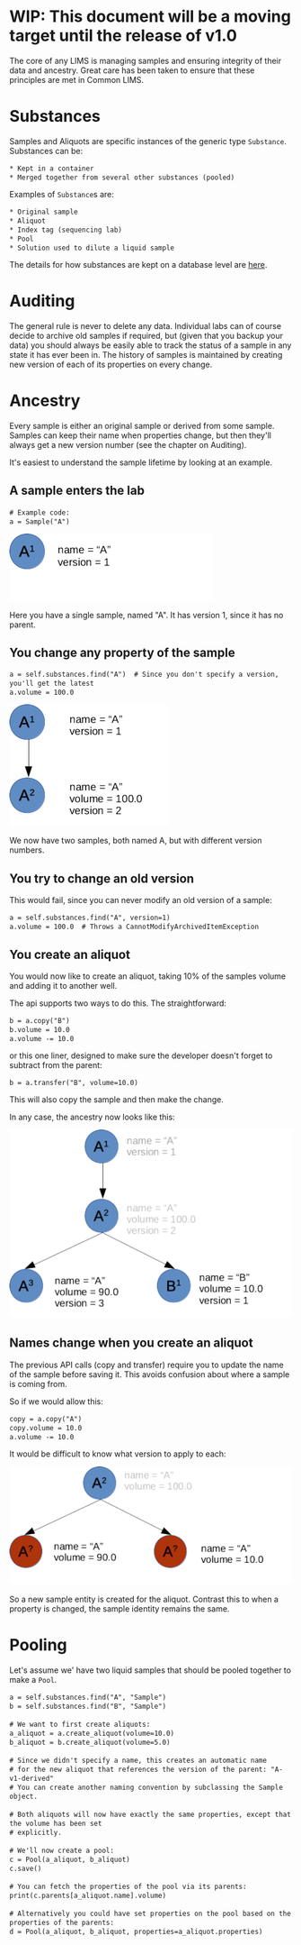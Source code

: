# WIP: This document will be a moving target until the release of v1.0

The core of any LIMS is managing samples and ensuring integrity of their data and ancestry. Great care has been taken to ensure that these principles are met in Common LIMS.

# Substances

Samples and Aliquots are specific instances of the generic type `Substance`. Substances can be:

    * Kept in a container
    * Merged together from several other substances (pooled)

Examples of `Substance`s are:

    * Original sample
    * Aliquot
    * Index tag (sequencing lab)
    * Pool
    * Solution used to dilute a liquid sample

The details for how substances are kept on a database level are [here](./deep-dive/substances.md).

# Auditing

The general rule is never to delete any data. Individual labs can of course decide to archive old samples if required, but (given that you backup your data) you should always be easily able to track the status of a sample in any state it has ever been in. The history of samples is maintained by creating new version of each of its properties on every change.

# Ancestry

Every sample is either an original sample or derived from some sample. Samples can keep their name when properties change, but then they'll always get a new version number (see the chapter on Auditing).

It's easiest to understand the sample lifetime by looking at an example.

## A sample enters the lab

```
# Example code:
a = Sample("A")
```

![Sample enters the lab](./img/samples-01-imported.png)

Here you have a single sample, named "A". It has version 1, since it has no parent.

## You change any property of the sample

```
a = self.substances.find("A")  # Since you don't specify a version, you'll get the latest
a.volume = 100.0
```

![Volume set to 100.0](./img/samples-02.png)

We now have two samples, both named A, but with different version numbers.

## You try to change an old version

This would fail, since you can never modify an old version of a sample:

```
a = self.substances.find("A", version=1)
a.volume = 100.0  # Throws a CannotModifyArchivedItemException
```

## You create an aliquot

You would now like to create an aliquot, taking 10% of the samples volume and adding it to another well.

The api supports two ways to do this. The straightforward:

```
b = a.copy("B")
b.volume = 10.0
a.volume -= 10.0
```

or this one liner, designed to make sure the developer doesn't forget to subtract from the parent:

```
b = a.transfer("B", volume=10.0)
```

This will also copy the sample and then make the change.

In any case, the ancestry now looks like this:

![Create an aliquot](./img/samples-03.png)

## Names change when you create an aliquot

The previous API calls (copy and transfer) require you to update the name of the sample before saving it. This avoids confusion about where a sample is coming from.

So if we would allow this:

```
copy = a.copy("A")
copy.volume = 10.0
a.volume -= 10.0
```

It would be difficult to know what version to apply to each:

![Version inconsistency](./img/samples-04.png)

So a new sample entity is created for the aliquot. Contrast this to when a property is changed, the sample identity remains the same.

# Pooling

Let's assume we' have two liquid samples that should be pooled together to make a `Pool`.

```
a = self.substances.find("A", "Sample")
b = self.substances.find("B", "Sample")

# We want to first create aliquots:
a_aliquot = a.create_aliquot(volume=10.0)
b_aliquot = b.create_aliquot(volume=5.0)

# Since we didn't specify a name, this creates an automatic name
# for the new aliquot that references the version of the parent: "A-v1-derived"
# You can create another naming convention by subclassing the Sample object.

# Both aliquots will now have exactly the same properties, except that the volume has been set
# explicitly.

# We'll now create a pool:
c = Pool(a_aliquot, b_aliquot)
c.save()

# You can fetch the properties of the pool via its parents:
print(c.parents[a_aliquot.name].volume)

# Alternatively you could have set properties on the pool based on the properties of the parents:
d = Pool(a_aliquot, b_aliquot, properties=a_aliquot.properties)
```
